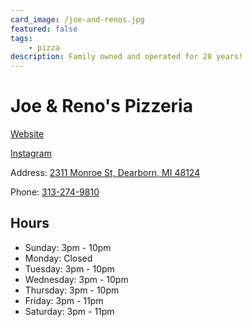 ```yaml
---
card_image: /joe-and-renos.jpg
featured: false
tags:
    - pizza
description: Family owned and operated for 28 years!
---
```


# Joe & Reno's Pizzeria

[Website](http://www.joeandrenospizzeria.com/menu)

[Instagram](https://www.instagram.com/joe_renos_pizzeria/)

Address: [2311 Monroe St, Dearborn, MI 48124](https://maps.app.goo.gl/icHBPJoxumnTfSTNA)

Phone: [313-274-9810](tel:313-274-9810)

## Hours

- Sunday: 3pm - 10pm
- Monday: Closed
- Tuesday: 3pm - 10pm
- Wednesday: 3pm - 10pm
- Thursday: 3pm - 10pm
- Friday: 3pm - 11pm
- Saturday: 3pm - 11pm